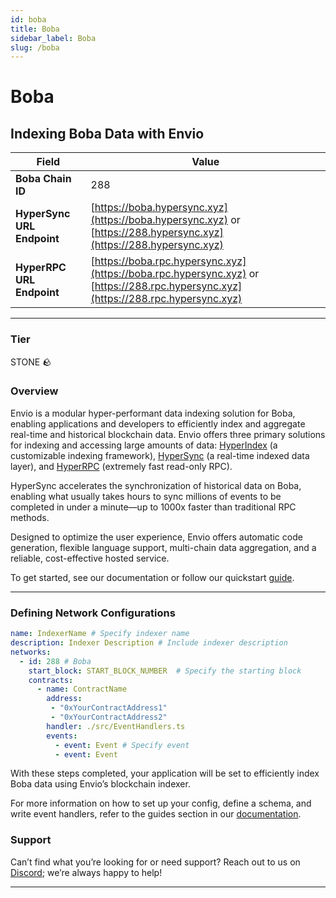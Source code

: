 ```yaml
---
id: boba
title: Boba
sidebar_label: Boba
slug: /boba
---
```


# Boba

## Indexing Boba Data with Envio

| **Field**                     | **Value**                                                                                          |
|-------------------------------|----------------------------------------------------------------------------------------------------|
| **Boba Chain ID**     | 288                                                                                            |
| **HyperSync URL Endpoint**    | [https://boba.hypersync.xyz](https://boba.hypersync.xyz) or [https://288.hypersync.xyz](https://288.hypersync.xyz) |
| **HyperRPC URL Endpoint**     | [https://boba.rpc.hypersync.xyz](https://boba.rpc.hypersync.xyz) or [https://288.rpc.hypersync.xyz](https://288.rpc.hypersync.xyz) |

---

### Tier

STONE 🪨

### Overview

Envio is a modular hyper-performant data indexing solution for Boba, enabling applications and developers to efficiently index and aggregate real-time and historical blockchain data. Envio offers three primary solutions for indexing and accessing large amounts of data: [HyperIndex](/docs/HyperIndex/overview) (a customizable indexing framework), [HyperSync](/docs/HyperSync/overview) (a real-time indexed data layer), and [HyperRPC](/docs/HyperSync/overview-hyperrpc) (extremely fast read-only RPC).

HyperSync accelerates the synchronization of historical data on Boba, enabling what usually takes hours to sync millions of events to be completed in under a minute—up to 1000x faster than traditional RPC methods.

Designed to optimize the user experience, Envio offers automatic code generation, flexible language support, multi-chain data aggregation, and a reliable, cost-effective hosted service.

To get started, see our documentation or follow our quickstart [guide](/docs/HyperIndex/contract-import).

---

### Defining Network Configurations

```yaml
name: IndexerName # Specify indexer name
description: Indexer Description # Include indexer description
networks:
  - id: 288 # Boba  
    start_block: START_BLOCK_NUMBER  # Specify the starting block
    contracts:
      - name: ContractName
        address:
         - "0xYourContractAddress1"
         - "0xYourContractAddress2"
        handler: ./src/EventHandlers.ts
        events:
          - event: Event # Specify event
          - event: Event
```

With these steps completed, your application will be set to efficiently index Boba data using Envio’s blockchain indexer.

For more information on how to set up your config, define a schema, and write event handlers, refer to the guides section in our [documentation](/docs/HyperIndex/configuration-file).

### Support

Can’t find what you’re looking for or need support? Reach out to us on [Discord](https://discord.com/invite/Q9qt8gZ2fX); we’re always happy to help!

---
